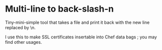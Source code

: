 # Multi-line to back-slash-n

Tiny-mini-simple tool that takes a file and print it back with the new line replaced by \n.

I use this to make SSL certificates insertable into Chef data bags ; you may find other usages.
